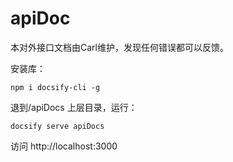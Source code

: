 <!--
 * @Author: Carl
 * @Date: 2020-05-25 19:50:00
 * @LastEditors: Carl
 * @LastEditTime: 2020-07-28 14:22:19
--> 
# apiDoc

本对外接口文档由Carl维护，发现任何错误都可以反馈。

安装库：

    npm i docsify-cli -g

退到/apiDocs 上层目录，运行：

    docsify serve apiDocs

访问 http://localhost:3000